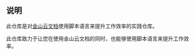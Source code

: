 ## 说明

此仓库是对[金山云文档](https://www.kdocs.cn/)使用脚本语言来提升工作效率的实践仓库。

此仓库致力于让您在使用金山云文档的同时，也能够使用脚本语言来提升工作效率。

